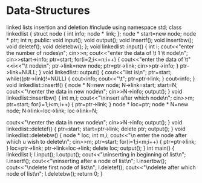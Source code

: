 # Data-Structures
linked lists insertion and deletion
#include<iostream>
using namespace std;
class linkedlist
{ 
   struct node
    { int info;
      node * link;
    };
    node * start=new node;
    node * ptr;
    int n;
    public:
    	void input();
    	void output();
    	void insertf();
    	void insertbw();
    	void deletef();
    	void deletebw();
};
void linkedlist::input()
{ int i; 
cout<<"enter the number of nodes\n";
cin>>n;
cout<<"enter the data of \t 1 \t node\n"; 
cin>>start->info;
ptr=start;
  for(i=2;i<=n;i++)
  { cout<<"enter the data of \t"<<i<<"\t node\n";
    ptr->link=new node;
    ptr=ptr->link;
    cin>>ptr->info;
   }
  ptr->link=NULL;
}
void linkedlist::output()
{ cout<<"list is\n";
  ptr=start;
  while((ptr->link)!=NULL)
  { 
  cout<<ptr->info;
  cout<<"\t";
  ptr=ptr->link;
  }
  cout<<ptr->info;
}
void linkedlist::insertf()
{ node * N=new node;
N->link=start;
start=N;
cout<<"\nenter the data in new node\n";
cin>>N->info;
output();
}
void linkedlist::insertbw()
{ int m,i;
cout<<"\ninsert after which node\n";
cin>>m;
ptr=start;
for(i=1;i<m;i++)
  { ptr=ptr->link;
   }
   node * loc=ptr;
   node * N=new node;
   N->link=loc->link;
   loc->link=N;
   
   cout<<"\nenter the data in new node\n";
   cin>>N->info;
output();
}
void linkedlist::deletef()
{ ptr=start;
start=ptr->link;
delete ptr;
output();
}
void linkedlist::deletebw()
{ node * loc;
int m,i;
cout<<"\n enter the node after which u wish to delete\n";
cin>>m;
ptr=start;
for(i=1;i<m;i++)
  { ptr=ptr->link;
  }
loc=ptr->link;
ptr->link=loc->link;
delete loc;
output();
}
int main()
{ linkedlist l;
l.input();
l.output();
cout<<"\ninserting in beginning of list\n";
l.insertf();
cout<<"\ninserting after a node of list\n";
l.insertbw();
cout<<"\ndelete first node of list\n";
l.deletef();
cout<<"\ndelete after which node of list\n";
l.deletebw();
return 0;
}
